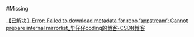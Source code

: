 #Missing 

[【已解决】Error: Failed to download metadata for repo ‘appstream‘: Cannot prepare internal mirrorlist_华仔仔coding的博客-CSDN博客](https://blog.csdn.net/weixin_43252521/article/details/124409151)